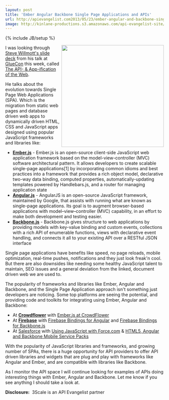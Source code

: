 ```yaml
---
layout: post
title: 'Ember Angular Backbone Single Page Applications and APIs'
url: http://apievangelist.com2013/05/23/ember-angular-and-backbone-single-page-applications-and-apis/
image: http://kinlane-productions.s3.amazonaws.com/api-evangelist-site/blog/single-page-web-applications.png
---
```

{% include JB/setup %}
<p>
     <a href="http://www.slideshare.net/3scale/the-api-and-appification-of-the-web" target="_blank"><img src="https://s3.amazonaws.com/kinlane-productions/single-page-applications/single-page-web-applications.png"  width="325" align="right" /></a>
</p>
<p>
     I was looking through <a href="http://www.slideshare.net/3scale/the-api-and-appification-of-the-web">Steve Willmott's slide deck</a> from his talk at <a title="GlueCon" href="http://www.gluecon.com/">GlueCon</a> this week, called <a href="http://www.slideshare.net/3scale/the-api-and-appification-of-the-web">The API- &amp; App-ification of the Web</a>.
</p>
<p>
     He talks about the evolution towards Single Page Web Applications (SPA). Which is the migration <span class="GINGER_SOFATWARE_correct">from static web pages and database driven web apps to dynamically driven HTML, CSS and JavaScript apps designed using popular JavaScript frameworks and libraries like:
</p>
<ul>
     <li>
          <strong><a href="http://emberjs.com/">Ember<span class="GINGER_SOFATWARE_correct">.<span class="GINGER_SOFATWARE_correct">js</a></strong> - Ember<span class="GINGER_SOFATWARE_correct">.<span class="GINGER_SOFATWARE_correct">js is an open-source client-side JavaScript web application framework based on the model-view-controller (MVC) software architectural pattern. It allows developers to create scalable single-page applications<span class="GINGER_SOFATWARE_correct">[1] by incorporating common idioms and best practices into a framework that provides a rich object model, declarative two-way data binding, computed properties, automatically-updating templates powered by Handlebars<span class="GINGER_SOFATWARE_correct">.<span class="GINGER_SOFATWARE_correct">js, and a router for managing application state
     </li>
     <li>
          <strong><a href="http://angularjs.org/">Angular<span class="GINGER_SOFATWARE_correct">.<span class="GINGER_SOFATWARE_correct">js</a></strong> - AngularJS is an open-source JavaScript framework, maintained by Google, that assists with running what <span class="GINGER_SOFATWARE_correct">are known as single-page applications. Its goal is to augment browser-based applications with model–view–controller (MVC) capability, in an effort to make both development and testing easier.
     </li>
     <li>
          <strong><a href="http://backbonejs.org/">Backbone<span class="GINGER_SOFATWARE_correct">.<span class="GINGER_SOFATWARE_correct">js</a></strong> - Backbone<span class="GINGER_SOFATWARE_correct">.<span class="GINGER_SOFATWARE_correct">js gives structure to web applications by providing models with key-value binding and custom events, collections with a rich API of enumerable functions, views with declarative event handling, and connects it all to your existing API over a RESTful JSON interface
     </li>
</ul>
<p>
     Single page applications have benefits like speed, no page reloads, mobile optimization, real-time pushes, notifications and they just look <span class="GINGER_SOFATWARE_correct">freak'n cool. But there are also downsides like needing some healthy JavaScript talent to maintain, SEO issues and a general deviation from the linked, document driven web we are used to.
</p>
<p>
     The popularity of frameworks and libraries like Ember, Angular and Backbone, and the Single Page Application approach isn't something just developers are noticing. Some top platforms are seeing the potential, and providing code and toolkits for integrating using Ember, Angular and Backbone:
</p>
<ul>
     <li>At <strong><a href="http://crowdflower.com/">Crowdflower</a></strong> with <a href="http://blog.crowdflower.com/2013/04/ember-js-at-crowdflower/">Ember<span class="GINGER_SOFATWARE_correct">.<span class="GINGER_SOFATWARE_correct">js at CrowdFlower</a>
     </li>
     <li>At <strong><a href="https://www.firebase.com/">Firebase</a></strong> with <a href="https://www.firebase.com/blog/2013-03-29-firebase-bindings-for-angular.html">Firebase Bindings for Angular</a> and <a href="https://www.firebase.com/blog/2013-01-29-backfire-firebase-bindings-for-backbonejs.html">Firebase Bindings for Backbone<span class="GINGER_SOFATWARE_correct">.<span class="GINGER_SOFATWARE_correct">js</a>
     </li>
     <li>At <a href="http://salesforce.com">Salesforce</a> with <a href="http://blogs.developerforce.com/developer-relations/2013/03/using-javascript-with-force-com.html">Using JavaScript with Force.com</a> &amp; <a href="http://blogs.developerforce.com/developer-relations/2013/04/html5-angularjs-backbone-mobile-service-packs.html">HTML5, Angular and Backbone Mobile Service Packs</a>
     </li>
</ul>
<p>
     With the popularity of JavaScript libraries and frameworks, and growing number of <span class="GINGER_SOFATWARE_correct">SPAs, there is a huge opportunity for API providers to offer API driven libraries and widgets that are plug and play with frameworks like Angular and Ember, and are compatible with libraries like Backbone.
</p>
<p>
     As I monitor the API space I will continue looking for examples of APIs doing interesting things with Ember, Angular and Backbone. Let me know if you see anything I should take a look at.
</p>
<p>
     <strong>Disclosure:</strong>  3Scale is an API Evangelist partner
</p>
<p>
      
</p>
